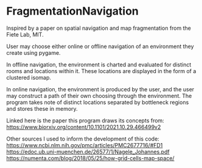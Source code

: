 # FragmentationNavigation
Inspired by a paper on spatial navigation and map fragmentation from the Fiete Lab, MIT.

User may choose either online or offline navigation of an environment they create using pygame.

In offline navigation, the environment is charted and evaluated for distinct rooms and locations within it. These locations are displayed in the form of a clustered isomap.

In online navigation, the environment is produced by the user, and the user may construct a path of their own choosing through the environment. The program takes note of distinct locations separated by bottleneck regions and stores these in memory.

Linked here is the paper this program draws its concepts from: 
https://www.biorxiv.org/content/10.1101/2021.10.29.466499v2

Other sources I used to inform the development of this code: 
https://www.ncbi.nlm.nih.gov/pmc/articles/PMC2677716/#FD1
https://edoc.ub.uni-muenchen.de/26577/1/Nagele_Johannes.pdf
https://numenta.com/blog/2018/05/25/how-grid-cells-map-space/
